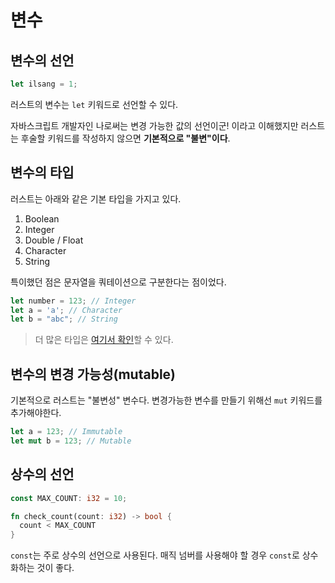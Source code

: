 # 변수

## 변수의 선언

```rs
let ilsang = 1;
```

러스트의 변수는 `let` 키워드로 선언할 수 있다.

자바스크립트 개발자인 나로써는 변경 가능한 값의 선언이군! 이라고 이해했지만 러스트는 후술할 키워드를 작성하지 않으면 **기본적으로 "불변"이다**.

## 변수의 타입

러스트는 아래와 같은 기본 타입을 가지고 있다.

1. Boolean
2. Integer
3. Double / Float
4. Character
5. String

특이했던 점은 문자열을 쿼테이션으로 구분한다는 점이었다.

```rs
let number = 123; // Integer
let a = 'a'; // Character
let b = "abc"; // String
```

> 더 많은 타입은 [여기서 확인](https://rinthel.github.io/rust-lang-book-ko/ch03-02-data-types.html)할 수 있다.

## 변수의 변경 가능성(mutable)

기본적으로 러스트는 "불변성" 변수다. 변경가능한 변수를 만들기 위해선 `mut` 키워드를 추가해야한다.

```rs
let a = 123; // Immutable
let mut b = 123; // Mutable
```

## 상수의 선언

```rs
const MAX_COUNT: i32 = 10;

fn check_count(count: i32) -> bool {
  count < MAX_COUNT
}
```

`const`는 주로 상수의 선언으로 사용된다. 매직 넘버를 사용해야 할 경우 `const`로 상수화하는 것이 좋다.
